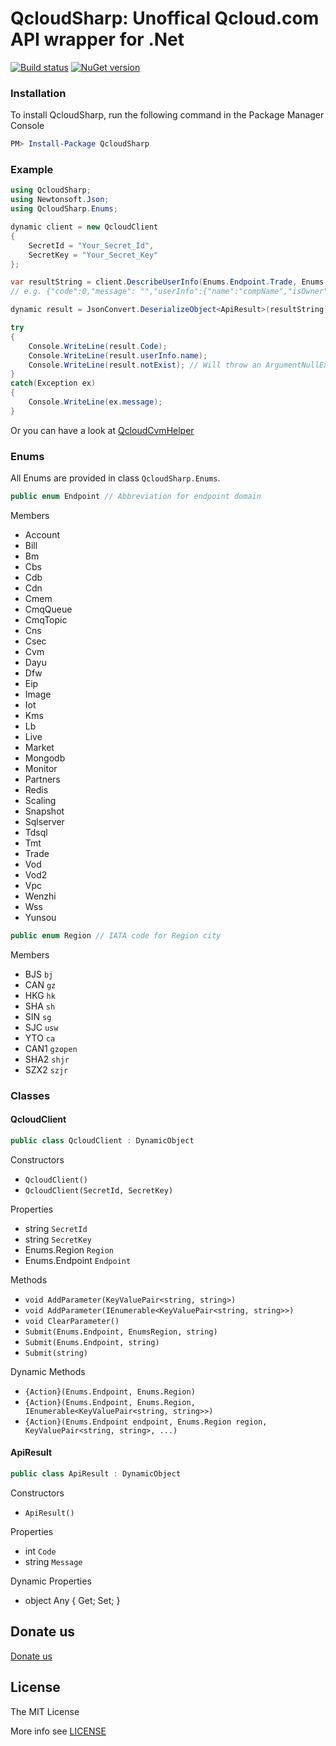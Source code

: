 QcloudSharp: Unoffical Qcloud.com API wrapper for .Net
===
[![Build status](https://ci.appveyor.com/api/projects/status/my3yu20j7635osdj?svg=true)](https://ci.appveyor.com/project/7IN0SAN9/qcloudsharp)
[![NuGet version](https://badge.fury.io/nu/QcloudSharp.svg)](https://www.nuget.org/packages/QcloudSharp)

### Installation
To install QcloudSharp, run the following command in the Package Manager Console
```powershell
PM> Install-Package QcloudSharp
```

### Example
```csharp
using QcloudSharp;
using Newtonsoft.Json;
using QcloudSharp.Enums;

dynamic client = new QcloudClient
{
    SecretId = "Your_Secret_Id",
    SecretKey = "Your_Secret_Key"
};

var resultString = client.DescribeUserInfo(Enums.Endpoint.Trade, Enums.Endpoint.Region.CAN);
// e.g. {"code":0,"message": "","userInfo":{"name":"compName","isOwner":1,"mailStatus":1,"mail":"112233@qq.com","phone":"13811112222"}}

dynamic result = JsonConvert.DeserializeObject<ApiResult>(resultString);

try
{
    Console.WriteLine(result.Code);
    Console.WriteLine(result.userInfo.name);
    Console.WriteLine(result.notExist); // Will throw an ArgumentNullException
}
catch(Exception ex)
{
    Console.WriteLine(ex.message);
}
```

Or you can have a look at [QcloudCvmHelper](https://github.com/kinosang/QcloudCvmHelper)

### Enums

All Enums are provided in class `QcloudSharp.Enums`.

```csharp
public enum Endpoint // Abbreviation for endpoint domain
```

Members
* Account
* Bill
* Bm
* Cbs
* Cdb
* Cdn
* Cmem
* CmqQueue
* CmqTopic
* Cns
* Csec
* Cvm
* Dayu
* Dfw
* Eip
* Image
* Iot
* Kms
* Lb
* Live
* Market
* Mongodb
* Monitor
* Partners
* Redis
* Scaling
* Snapshot
* Sqlserver
* Tdsql
* Tmt
* Trade
* Vod
* Vod2
* Vpc
* Wenzhi
* Wss
* Yunsou

```csharp
public enum Region // IATA code for Region city
```

Members
* BJS `bj`
* CAN `gz`
* HKG `hk`
* SHA `sh`
* SIN `sg`
* SJC `usw`
* YTO `ca`
* CAN1 `gzopen`
* SHA2 `shjr`
* SZX2 `szjr`

### Classes

#### QcloudClient

```csharp
public class QcloudClient : DynamicObject
```

Constructors
* `QcloudClient()`
* `QcloudClient(SecretId, SecretKey)`

Properties
* string `SecretId`
* string `SecretKey`
* Enums.Region `Region`
* Enums.Endpoint `Endpoint`

Methods
* `void AddParameter(KeyValuePair<string, string>)`
* `void AddParameter(IEnumerable<KeyValuePair<string, string>>)`
* `void ClearParameter()`
* `Submit(Enums.Endpoint, EnumsRegion, string)`
* `Submit(Enums.Endpoint, string)`
* `Submit(string)`

Dynamic Methods
* `{Action}(Enums.Endpoint, Enums.Region)`
* `{Action}(Enums.Endpoint, Enums.Region, IEnumerable<KeyValuePair<string, string>>)`
* `{Action}(Enums.Endpoint endpoint, Enums.Region region, KeyValuePair<string, string>, ...)`

#### ApiResult

```csharp
public class ApiResult : DynamicObject
```

Constructors
* `ApiResult()`

Properties
* int `Code`
* string `Message`

Dynamic Properties
* object Any { Get; Set; }

## Donate us

[Donate us](https://7in0.me/#donate)

## License

The MIT License

More info see [LICENSE](LICENSE)
